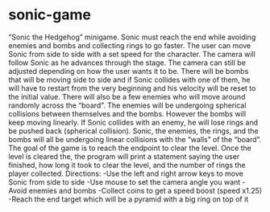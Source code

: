 # sonic-game
“Sonic the Hedgehog” minigame. Sonic must reach the end while avoiding enemies and bombs and collecting rings to go faster. The user can move Sonic from side to side with a set speed for the character. The camera will follow Sonic as he advances through the stage. The camera can still be adjusted depending on how the user wants it to be. There will be bombs that will be moving side to side and if Sonic collides with one of them, he will have to restart from the very beginning and his velocity will be reset to the initial value. There will also be a few enemies who will move around randomly across the “board”. The enemies will be undergoing spherical collisions between themselves and the bombs. However the bombs will keep moving linearly. If Sonic collides with an enemy, he will lose rings and be pushed back (spherical collision). Sonic, the enemies, the rings, and the bombs will all be undergoing linear collisions with the “walls” of the “board”. The goal of the game is to reach the endpoint to clear the level. Once the level is cleared the, the program will print a statement saying the user finished, how long it took to clear the level, and the number of rings the player collected.  Directions: -Use the left and right arrow keys to move Sonic from side to side -Use mouse to set the camera angle you want -Avoid enemies and bombs -Collect coins to get a speed boost (speed x1.25) -Reach the end target which will be a pyramid with a big ring on top of it
